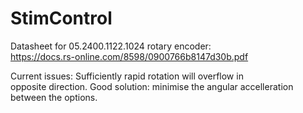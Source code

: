 # StimControl

Datasheet for 05.2400.1122.1024 rotary encoder:  
https://docs.rs-online.com/8598/0900766b8147d30b.pdf

Current issues: Sufficiently rapid rotation will overflow in  
opposite direction. Good solution: minimise the angular accelleration  
between the options.
  
